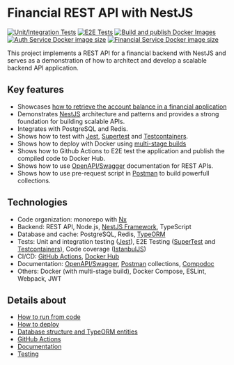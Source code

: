 # Financial REST API with NestJS

[![Unit/Integration Tests](https://github.com/shimisnow/poc-nestjs/actions/workflows/unit-testing.yml/badge.svg)](https://github.com/shimisnow/poc-nestjs/actions/workflows/unit-testing.yml)
[![E2E Tests](https://github.com/shimisnow/poc-nestjs/actions/workflows/e2e-testing.yml/badge.svg)](https://github.com/shimisnow/poc-nestjs/actions/workflows/e2e-testing.yml)
[![Build and publish Docker Images](https://github.com/shimisnow/poc-nestjs/actions/workflows/deploy.yml/badge.svg)](https://github.com/shimisnow/poc-nestjs/actions/workflows/deploy.yml)
[![Auth Service Docker image size](https://img.shields.io/docker/image-size/shimisnow/pocnestjs-auth-service/latest?logo=docker&label=Auth%20Service)](https://hub.docker.com/r/shimisnow/pocnestjs-auth-service)
[![Financial Service Docker image size](https://img.shields.io/docker/image-size/shimisnow/pocnestjs-financial-service/latest?logo=docker&label=Financial%20Service)](https://hub.docker.com/r/shimisnow/pocnestjs-financial-service)

This project implements a REST API for a financial backend with NestJS and serves as a demonstration of how to architect and develop a scalable backend API application.

## Key features

- Showcases [how to retrieve the account balance in a financial application](docs/markdown/resolved-problems/account-balance.md)
- Demonstrates [NestJS](https://docs.nestjs.com/) architecture and patterns and provides a strong foundation for building scalable APIs.
- Integrates with PostgreSQL and Redis.
- Shows how to test with [Jest](https://jestjs.io/), [Supertest](https://github.com/ladjs/supertest) and [Testcontainers](https://testcontainers.com/).
- Shows how to deploy with Docker using [multi-stage builds](https://docs.docker.com/build/building/multi-stage/)
- Shows how to Github Actions to E2E test the application and publish the compiled code to Docker Hub.
- Shows how to use [OpenAPI/Swagger](https://www.openapis.org/) documentation for REST APIs.
- Shows how to use pre-request script in [Postman](https://www.postman.com/) to build powerfull collections.

## Technologies

- Code organization: monorepo with [Nx](https://nx.dev/)
- Backend: REST API, Node.js, [NestJS Framework](https://docs.nestjs.com/), TypeScript
- Database and cache: PostgreSQL, Redis, [TypeORM](https://typeorm.io/)
- Tests: Unit and integration testing ([Jest](https://jestjs.io/)), E2E Testing ([SuperTest](https://github.com/ladjs/supertest) and [Testcontainers](https://testcontainers.com/)), Code coverage ([IstanbulJS](https://istanbul.js.org/))
- CI/CD: [GitHub Actions](https://github.com/features/actions), [Docker Hub](https://hub.docker.com/u/shimisnow)
- Documentation: [OpenAPI/Swagger](https://www.openapis.org/), [Postman](https://www.postman.com/) collections, [Compodoc](https://compodoc.app/)
- Others: Docker (with multi-stage build), Docker Compose, ESLint, Webpack, JWT

## Details about

- [How to run from code](docs/markdown/how-to-run.md)
- [How to deploy](docs/markdown/how-to-deploy.md)
- [Database structure and TypeORM entities](docs/markdown/database-structure.md)
- [GitHub Actions](docs/markdown/github-actions.md)
- [Documentation](docs/markdown/documentation.md)
- [Testing](docs/markdown/testing.md)
